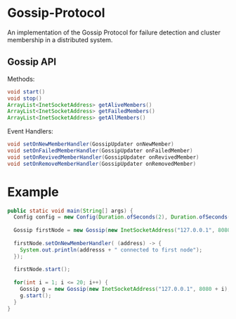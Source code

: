 # Gossip-Protocol
An implementation of the Gossip Protocol for failure detection and cluster membership in a distributed system.

## Gossip API

Methods:
```Java
void start()
void stop()
ArrayList<InetSocketAddress> getAliveMembers()
ArrayList<InetSocketAddress> getFailedMembers()
ArrayList<InetSocketAddress> getAllMembers()
```
Event Handlers:
```Java
void setOnNewMemberHandler(GossipUpdater onNewMember)
void setOnFailedMemberHandler(GossipUpdater onFailedMember)
void setOnRevivedMemberHandler(GossipUpdater onRevivedMember)
void setOnRemoveMemberHandler(GossipUpdater onRemovedMember)
````

# Example
```Java
public static void main(String[] args) {
  Config config = new Config(Duration.ofSeconds(2), Duration.ofSeconds(2), Duration.ofMillis(500), Duration.ofMillis(200), 3);
  
  Gossip firstNode = new Gossip(new InetSocketAddress("127.0.0.1", 8080), config);
  
  firstNode.setOnNewMemberHandler( (address) -> {
    System.out.println(addresss + " connected to first node");
  });
  
  firstNode.start();
  
  for(int i = 1; i <= 20; i++) {
    Gossip g = new Gossip(new InetSocketAddress("127.0.0.1", 8080 + i), new InetSocketAddress("127.0.0.1", 8080 + i - 1), config);
    g.start();
  }
}

```

